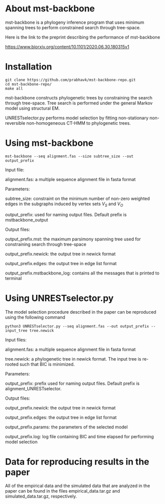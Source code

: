 # About mst-backbone

mst-backbone is a phylogeny inference program that uses minimum spanning trees to perform constrained search through tree-space. 

Here is the link to the preprint describing the performance of mst-backbone 

https://www.biorxiv.org/content/10.1101/2020.06.30.180315v1

# Installation


```console
git clone https://github.com/prabhavk/mst-backbone-repo.git 
cd mst-backbone-repo/
make all

```

mst-backbone constructs phylogenetic trees by constraining the search through tree-space. Tree search is performed under the general Markov model using structural EM. 

 
UNRESTselector.py performs model selection by fitting non-stationary non-reversible non-homogeneous CT-HMM to phylogenetic trees. 

# Using mst-backbone

```console
mst-backbone --seq alignment.fas --size subtree_size --out output_prefix
```
Input file:

alignment.fas: a multiple sequence alignment file in fasta format

Parameters:

subtree_size: constraint on the minimum number of non-zero weighted edges in the subgraphs induced by vertex sets $V_S$ and $V_O$ 

output_prefix: used for naming output files. Default prefix is mstbackbone_output

Output files:

output_prefix.mst: the maximum parsimony spanning tree used for constraining search through tree-space 

output_prefix.newick: the output tree in newick format

output_prefix.edges: the output tree in edge list format

output_prefix.mstbackbone_log: contains all the messages that is printed to terminal

# Using UNRESTselector.py

The model selection procedure described in the paper can be reproduced using the following command

```console
python3 UNRESTselector.py --seq alignment.fas --out output_prefix --input_tree tree.newick
```

Input files:

alignment.fas: a multiple sequence alignment file in fasta format

tree.newick: a phylogenetic tree in newick format. The input tree is re-rooted such that BIC is minimized.

Parameters:

output_prefix: prefix used for naming output files. Default prefix is alignment_UNRESTselector.

Output files:

output_prefix.newick: the output tree in newick format 

output_prefix.edges: the output tree in edge list format 

output_prefix.params: the parameters of the selected model

output_prefix.log: log file containing BIC and time elapsed for performing model selection

# Data for reproducing results in the paper

All of the empirical data and the simulated data that are analyzed in the paper can be found in the files empirical_data.tar.gz and simulated_data.tar.gz, respectively.
